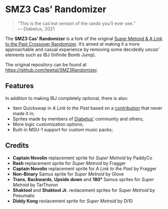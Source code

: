 # SMZ3 Cas’ Randomizer

> “This is the cas'est version of the rando you’ll ever see.” \
>— Diabetus, 2021

The **SMZ3 Cas’ Randomizer** is a fork of the original [Super Metroid & A 
Link to the Past Crossover Randomizer](https://samus.link/). It’s aimed at making 
it a more approachable and casual experience by removing some decidedly 
_uncas’_ elements such as IBJ (Infinite Bomb Jump). 

The original repository can be found at <https://github.com/tewtal/SMZ3Randomizer>.

## Features
In addition to making IBJ completely optional, there is also:

 - Item Quickswap in <cite>A Link to the Past</cite> based on a [contribution] 
   that never made it in;
 - Sprites made by members of [Diabetus’](https://twitch.tv/the_betus) community and others;
 - More logic customization options;
 - Built-in MSU-1 support for custom music packs;

## Credits
- **Captain Novolin** replacement sprite for _Super Metroid_ by PaddyCo
- **Rash** replacement sprite for _Super Metroid_ by Fragger
- **Captain Novolin** replacement sprite for _A Link to the Past_ by Fragger
- **Non-Binary** Samus sprite for _Super Metroid_ by Glove
- **Trans**, **Backwards**, **Upside down** and **180°** Samus sprites for _Super Metroid_ by TarThoron
- **Shaktool** and **Shaktool Jr.** reolacement sprites for _Super Metroid_ by Pneumatic
- **Diddy Kong** reolacement sprite for _Super Metroid_ by Di10

[contribution]: https://github.com/tewtal/alttp_sm_combo_randomizer_rom/pull/55